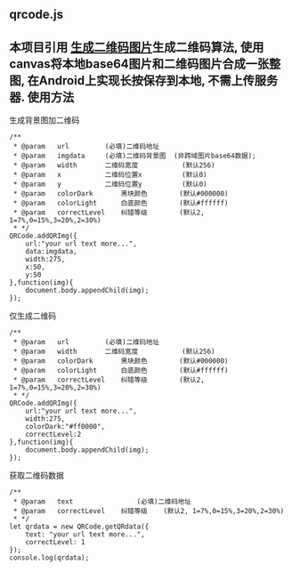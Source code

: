 qrcode.js
------
本项目引用
[生成二维码图片](https://github.com/davidshimjs/qrcodejs)生成二维码算法, 使用canvas将本地base64图片和二维码图片合成一张整图, 在Android上实现长按保存到本地, 不需上传服务器.
使用方法
------
生成背景图加二维码  

```
/**
 * @param   url			(必填)二维码地址
 * @param   imgdata 	(必填)二维码背景图	(非跨域图片base64数据);
 * @param   width   	二维码宽度			(默认256)
 * @param   x       	二维码位置x			(默认0)
 * @param   y       	二维码位置y			(默认0)
 * @param   colorDark		黑块颜色		(默认#000000)
 * @param   colorLight		白底颜色		(默认#ffffff)
 * @param   correctLevel	纠错等级		(默认2, 1=7%,0=15%,3=20%,2=30%)
 * */
QRCode.addQRImg({
    url:"your url text more...",
    data:imgdata,
    width:275,
    x:50,
    y:50
},function(img){
    document.body.appendChild(img);
});
```
仅生成二维码  

```
/**
 * @param   url			(必填)二维码地址
 * @param   width   	二维码宽度			(默认256)
 * @param   colorDark		黑块颜色		(默认#000000)
 * @param   colorLight		白底颜色		(默认#ffffff)
 * @param   correctLevel	纠错等级		(默认2, 1=7%,0=15%,3=20%,2=30%)
 * */
QRCode.addQRImg({
    url:"your url text more...",
    width:275,
    colorDark:"#ff0000",
    correctLevel:2
},function(img){
    document.body.appendChild(img);
});
```
获取二维码数据  

```
/**
 * @param   text				(必填)二维码地址
 * @param   correctLevel	纠错等级	(默认2, 1=7%,0=15%,3=20%,2=30%)
 * */
let qrdata = new QRCode.getQRdata({
    text: "your url text more...",
    correctLevel: 1
});
console.log(qrdata);
```